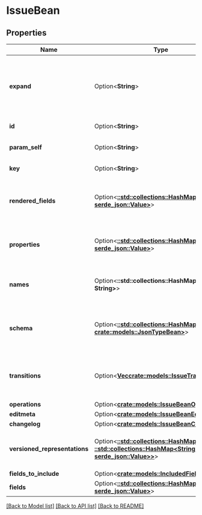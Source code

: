 # IssueBean

## Properties

Name | Type | Description | Notes
------------ | ------------- | ------------- | -------------
**expand** | Option<**String**> | Expand options that include additional issue details in the response. | [optional][readonly]
**id** | Option<**String**> | The ID of the issue. | [optional][readonly]
**param_self** | Option<**String**> | The URL of the issue details. | [optional][readonly]
**key** | Option<**String**> | The key of the issue. | [optional][readonly]
**rendered_fields** | Option<[**::std::collections::HashMap<String, serde_json::Value>**](serde_json::Value.md)> | The rendered value of each field present on the issue. | [optional][readonly]
**properties** | Option<[**::std::collections::HashMap<String, serde_json::Value>**](serde_json::Value.md)> | Details of the issue properties identified in the request. | [optional][readonly]
**names** | Option<**::std::collections::HashMap<String, String>**> | The ID and name of each field present on the issue. | [optional][readonly]
**schema** | Option<[**::std::collections::HashMap<String, crate::models::JsonTypeBean>**](JsonTypeBean.md)> | The schema describing each field present on the issue. | [optional][readonly]
**transitions** | Option<[**Vec<crate::models::IssueTransition>**](IssueTransition.md)> | The transitions that can be performed on the issue. | [optional][readonly]
**operations** | Option<[**crate::models::IssueBeanOperations**](IssueBean_operations.md)> |  | [optional]
**editmeta** | Option<[**crate::models::IssueBeanEditmeta**](IssueBean_editmeta.md)> |  | [optional]
**changelog** | Option<[**crate::models::IssueBeanChangelog**](IssueBean_changelog.md)> |  | [optional]
**versioned_representations** | Option<[**::std::collections::HashMap<String, ::std::collections::HashMap<String, serde_json::Value>>**](map.md)> | The versions of each field on the issue. | [optional][readonly]
**fields_to_include** | Option<[**crate::models::IncludedFields**](IncludedFields.md)> |  | [optional]
**fields** | Option<[**::std::collections::HashMap<String, serde_json::Value>**](serde_json::Value.md)> |  | [optional]

[[Back to Model list]](../README.md#documentation-for-models) [[Back to API list]](../README.md#documentation-for-api-endpoints) [[Back to README]](../README.md)


